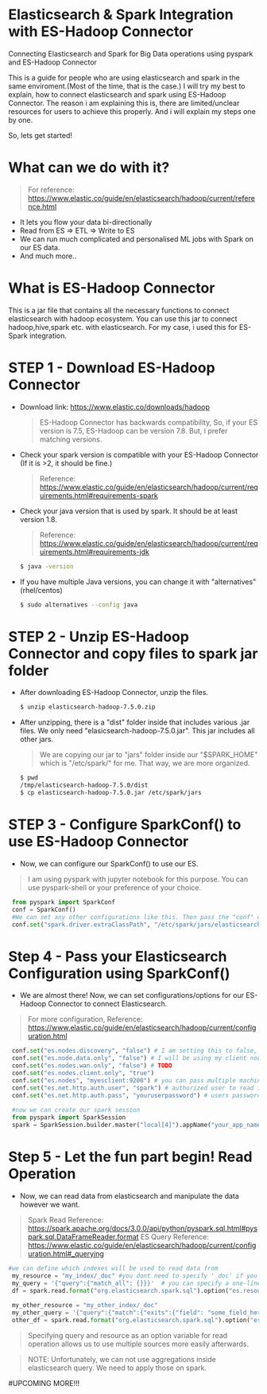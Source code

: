 # Elasticsearch & Spark Integration with ES-Hadoop Connector
Connecting Elasticsearch and Spark for Big Data operations using pyspark and ES-Hadoop Connector

This is a guide for people who are using elasticsearch and spark in the same enviroment.(Most of the time, that is the case.)
I will try my best to explain, how to connect elasticsearch and spark using ES-Hadoop Connector.
The reason i am explaining this is, there are limited/unclear resources for users to achieve this properly. And i will explain my steps one by one.

So, lets get started!

# What can we do with it?
> For reference: https://www.elastic.co/guide/en/elasticsearch/hadoop/current/reference.html
  * It lets you flow your data bi-directionally
  * Read from ES => ETL => Write to ES
  * We can run much complicated and personalised ML jobs with Spark on our ES data.
  * And much more..

# What is ES-Hadoop Connector

This is a jar file that contains all the necessary functions to connect elasticsearch with hadoop ecosystem.
You can use this jar to connect hadoop,hive,spark etc. with elasticsearch. For my case, i used this for ES-Spark integration.

# STEP 1 - Download ES-Hadoop Connector

  * Download link: https://www.elastic.co/downloads/hadoop
    > ES-Hadoop Connector has backwards compatibility, So, if your ES version is 7.5, ES-Hadoop can be version 7.8. But, i prefer matching versions.
  * Check your spark version is compatible with your ES-Hadoop Connector (If it is >2, it should be fine.)
    > Reference: https://www.elastic.co/guide/en/elasticsearch/hadoop/current/requirements.html#requirements-spark
  * Check your java version that is used by spark. It should be at least version 1.8.  
    > Reference: https://www.elastic.co/guide/en/elasticsearch/hadoop/current/requirements.html#requirements-jdk
    ```sh
    $ java -version
    ```
  * If you have multiple Java versions, you can change it with "alternatives" (rhel/centos)
    ```sh
    $ sudo alternatives --config java
    ```

# STEP 2 - Unzip ES-Hadoop Connector and copy files to spark jar folder
 * After downloading ES-Hadoop Connector, unzip the files.
    ```sh
    $ unzip elasticsearch-hadoop-7.5.0.zip
    ```
 * After unzipping, there is a "dist" folder inside that includes various .jar files. We only need "elasicsearch-hadoop-7.5.0.jar". This jar includes all other jars.
   > We are copying our jar to "jars" folder inside our "$SPARK_HOME" which is "/etc/spark/" for me.
   > That way, we are more organized.
    ```sh
    $ pwd
    /tmp/elasticsearch-hadoop-7.5.0/dist
    $ cp elasticsearch-hadoop-7.5.0.jar /etc/spark/jars
    ```
    
 # STEP 3 - Configure SparkConf() to use ES-Hadoop Connector
  * Now, we can configure our SparkConf() to use our ES.
   > I am using pyspark with jupyter notebook for this purpose. You can use pyspark-shell or your preference of your choice.
   ```python
    from pyspark import SparkConf
    conf = SparkConf()
    #We can set any other configurations like this. Then pass the "conf" object to SparkSession or SparkContext.
    conf.set("spark.driver.extraClassPath", "/etc/spark/jars/elasticsearch-hadoop-7.5.0.jar")
   ```
# Step 4 - Pass your Elasticsearch Configuration using SparkConf()
 * We are almost there! Now, we can set configurations/options for our ES-Hadoop Connector to connect Elasticsearch.
  > For more configuration, Reference: https://www.elastic.co/guide/en/elasticsearch/hadoop/current/configuration.html
   ```python
    conf.set("es.nodes.discovery", "false") # I am setting this to false, because my spark machine and my es cluster is in different isolated networks.
    conf.set("es.node.data.only", "false") # I will be using my client node to gather data from elasticsearch.
    conf.set("es.nodes.wan.only", "false") # TODO
    conf.set("es.nodes.client.only", "true")
    conf.set("es.nodes", "myesclient:9200") # you can pass multiple machines using comma(,) inside one single string("es1:9200,es2:9200,es3:9200")
    conf.set("es.net.http.auth.user", "spark") # authorized user to read indexes. If you dont have any auth mechanism. You don't need this.
    conf.set("es.net.http.auth.pass", "youruserpassword") # users password 
    
    #now we can create our spark session
    from pyspark import SparkSession
    spark = SparkSession.builder.master("local[4]").appName("your_app_name").config(conf=conf).getOrCreate()
   ```
# Step 5 - Let the fun part begin! Read Operation
 * Now, we can read data from elasticsearch and manipulate the data however we want.
  > Spark Read Reference: https://spark.apache.org/docs/3.0.0/api/python/pyspark.sql.html#pyspark.sql.DataFrameReader.format
  > ES Query Reference: https://www.elastic.co/guide/en/elasticsearch/hadoop/current/configuration.html#_querying
 ```python
 #we can define which indexes will be used to read data from
  my_resource = "my_index/_doc" #you dont need to specify '_doc' if you dont use any types in es.
  my_query = '{"query":{"match_all": {}}}'  # you can specify a one-liner dsl query here. also accepts parametric query
  df = spark.read.format("org.elasticsearch.spark.sql").option("es.resource", my_resource).option("es.query", my_query).load()
  
  my_other_resource = "my_other_index/_doc"
  my_other_query = '{"query":{"match":{"exits":{"field": "some_field_here"}}}}'
  other_df = spark.read.format("org.elasticsearch.spark.sql").option("es.resource", my_other_resource).option("es.query", my_other_query).load()
 ```
 > Specifying query and resource as an option variable for read operation allows us to use multiple sources more easily afterwards.
 
 > NOTE: Unfortunately, we can not use aggregations inside elasticsearch query. We need to apply those on spark.
 
#UPCOMING MORE!!!
